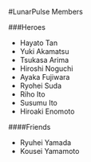 #LunarPulse Members

###Heroes
- Hayato Tan
- Yuki Akamatsu
- Tsukasa Arima
- Hiroshi Noguchi
- Ayaka Fujiwara
- Ryohei Suda
- Riho Ito
- Susumu Ito
- Hiroaki Enomoto

####Friends
- Ryuhei Yamada
- Kousei Yamamoto
